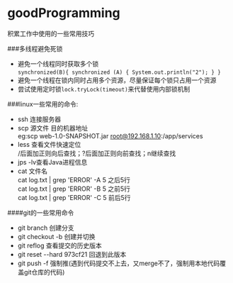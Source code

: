 # goodProgramming
积累工作中使用的一些常用技巧  

###多线程避免死锁
*  避免一个线程同时获取多个锁  
    `synchronized(B){
        synchronized (A) {
            System.out.println("2");
        }
    }`
*  避免一个线程在锁内同时占用多个资源，尽量保证每个锁只占用一个资源
*  尝试使用定时锁`lock.tryLock(timeout)`来代替使用内部锁机制

###linux一些常用的命令:
* ssh 连接服务器
* scp 源文件  目的机器地址  
eg:scp web-1.0-SNAPSHOT.jar root@192.168.1.10:/app/services
* less 查看文件快速定位  
  /后面加正则向后查找；?后面加正则向前查找；n继续查找
* jps -lv查看Java进程信息
* cat 文件名  
  cat log.txt | grep 'ERROR' -A 5 之后5行  
  cat log.txt | grep 'ERROR' -B 5 之前5行  
  cat log.txt | grep 'ERROR' -C 5 前后5行

####git的一些常用命令
* git branch 创建分支
* git checkout -b  创建并切换
* git reflog  查看提交的历史版本
* git reset --hard 973cf21 回退到此版本
* git push -f 强制推(遇到代码提交不上去，又merge不了，强制用本地代码覆盖git仓库的代码)
